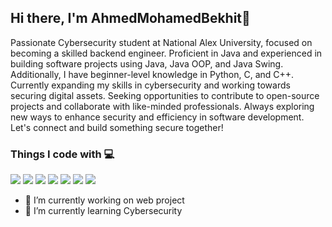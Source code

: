 <h2> Hi there, I'm AhmedMohamedBekhit👾 </h2>
<p>Passionate Cybersecurity student at National Alex University, focused on becoming a skilled backend engineer. Proficient in Java and experienced in building software projects using Java, Java OOP, and Java Swing. 
Additionally, I have beginner-level knowledge in Python, C, and C++.
Currently expanding my skills in cybersecurity and working towards securing digital assets.
Seeking opportunities to contribute to open-source projects and collaborate with like-minded professionals. Always exploring new ways to enhance security and efficiency in software development.
Let's connect and build something secure together!</p>

<h3>Things I code with 💻</h2>
<p>

  <img src="https://img.shields.io/badge/javascript-%23323330.svg?style=flat-square&logo=javascript&logoColor=%23F7DF1E"/>
 
  <img src="https://img.shields.io/badge/java-%23ED8B00.svg?style=flat-square&logo=java&logoColor=white"/>



  <img src="https://img.shields.io/badge/c++-%2300599C.svg?style=flat-square&logo=c%2B%2B&logoColor=white"/>
  <img src="https://img.shields.io/badge/c-%2300599C.svg?style=flat-square&logo=c&logoColor=white"/>
  <img src="https://img.shields.io/badge/python-3670A0?style=flat-square&logo=python&logoColor=ffdd54"/>
  <img src="https://img.shields.io/badge/mysql-%2300f.svg?style=flat-square&logo=mysql&logoColor=white"/>
 

  
  <img src="https://img.shields.io/badge/-Git-black?style=flat-square&logo=git"/>
 
</p>

- 🔭 I’m currently working on  web project
- 🌱 I’m currently learning Cybersecurity
